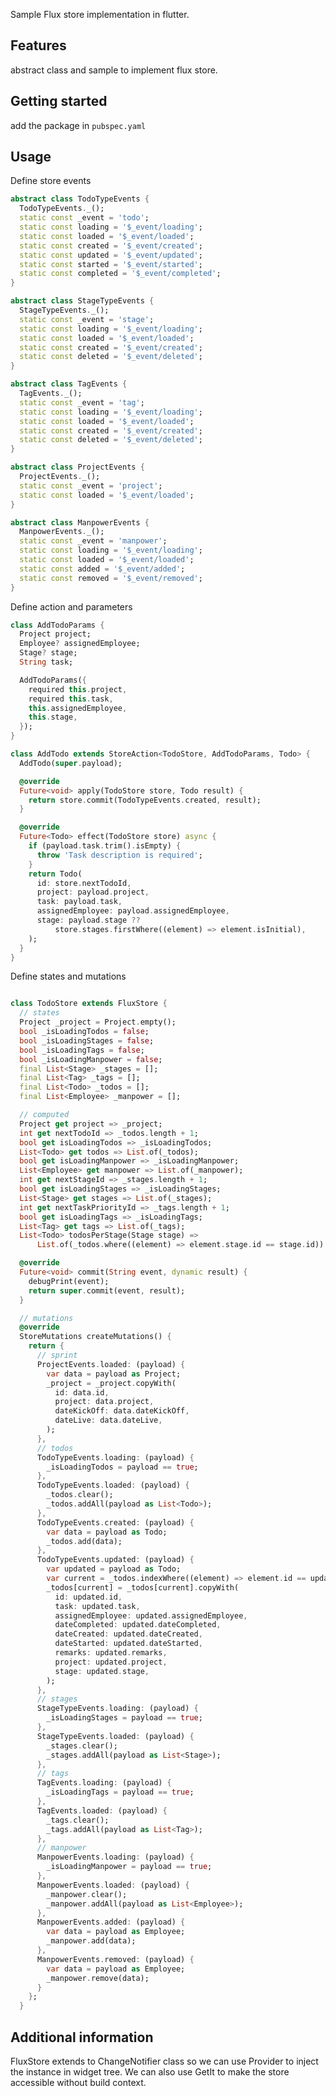 <!--
This README describes the package. If you publish this package to pub.dev,
this README's contents appear on the landing page for your package.

For information about how to write a good package README, see the guide for
[writing package pages](https://dart.dev/guides/libraries/writing-package-pages).

For general information about developing packages, see the Dart guide for
[creating packages](https://dart.dev/guides/libraries/create-library-packages)
and the Flutter guide for
[developing packages and plugins](https://flutter.dev/developing-packages).
-->

Sample Flux store implementation in flutter.

## Features

abstract class and sample to implement flux store.

## Getting started

add the package in `pubspec.yaml`

## Usage

Define store events
```dart
abstract class TodoTypeEvents {
  TodoTypeEvents._();
  static const _event = 'todo';
  static const loading = '$_event/loading';
  static const loaded = '$_event/loaded';
  static const created = '$_event/created';
  static const updated = '$_event/updated';
  static const started = '$_event/started';
  static const completed = '$_event/completed';
}

abstract class StageTypeEvents {
  StageTypeEvents._();
  static const _event = 'stage';
  static const loading = '$_event/loading';
  static const loaded = '$_event/loaded';
  static const created = '$_event/created';
  static const deleted = '$_event/deleted';
}

abstract class TagEvents {
  TagEvents._();
  static const _event = 'tag';
  static const loading = '$_event/loading';
  static const loaded = '$_event/loaded';
  static const created = '$_event/created';
  static const deleted = '$_event/deleted';
}

abstract class ProjectEvents {
  ProjectEvents._();
  static const _event = 'project';
  static const loaded = '$_event/loaded';
}

abstract class ManpowerEvents {
  ManpowerEvents._();
  static const _event = 'manpower';
  static const loading = '$_event/loading';
  static const loaded = '$_event/loaded';
  static const added = '$_event/added';
  static const removed = '$_event/removed';
}
```

Define action and parameters
```dart
class AddTodoParams {
  Project project;
  Employee? assignedEmployee;
  Stage? stage;
  String task;

  AddTodoParams({
    required this.project,
    required this.task,
    this.assignedEmployee,
    this.stage,
  });
}

class AddTodo extends StoreAction<TodoStore, AddTodoParams, Todo> {
  AddTodo(super.payload);

  @override
  Future<void> apply(TodoStore store, Todo result) {
    return store.commit(TodoTypeEvents.created, result);
  }

  @override
  Future<Todo> effect(TodoStore store) async {
    if (payload.task.trim().isEmpty) {
      throw 'Task description is required';
    }
    return Todo(
      id: store.nextTodoId,
      project: payload.project,
      task: payload.task,
      assignedEmployee: payload.assignedEmployee,
      stage: payload.stage ??
          store.stages.firstWhere((element) => element.isInitial),
    );
  }
}
```

Define states and mutations
```dart

class TodoStore extends FluxStore {
  // states
  Project _project = Project.empty();
  bool _isLoadingTodos = false;
  bool _isLoadingStages = false;
  bool _isLoadingTags = false;
  bool _isLoadingManpower = false;
  final List<Stage> _stages = [];
  final List<Tag> _tags = [];
  final List<Todo> _todos = [];
  final List<Employee> _manpower = [];

  // computed
  Project get project => _project;
  int get nextTodoId => _todos.length + 1;
  bool get isLoadingTodos => _isLoadingTodos;
  List<Todo> get todos => List.of(_todos);
  bool get isLoadingManpower => _isLoadingManpower;
  List<Employee> get manpower => List.of(_manpower);
  int get nextStageId => _stages.length + 1;
  bool get isLoadingStages => _isLoadingStages;
  List<Stage> get stages => List.of(_stages);
  int get nextTaskPriorityId => _tags.length + 1;
  bool get isLoadingTags => _isLoadingTags;
  List<Tag> get tags => List.of(_tags);
  List<Todo> todosPerStage(Stage stage) =>
      List.of(_todos.where((element) => element.stage.id == stage.id)).toList();

  @override
  Future<void> commit(String event, dynamic result) {
    debugPrint(event);
    return super.commit(event, result);
  }

  // mutations
  @override
  StoreMutations createMutations() {
    return {
      // sprint
      ProjectEvents.loaded: (payload) {
        var data = payload as Project;
        _project = _project.copyWith(
          id: data.id,
          project: data.project,
          dateKickOff: data.dateKickOff,
          dateLive: data.dateLive,
        );
      },
      // todos
      TodoTypeEvents.loading: (payload) {
        _isLoadingTodos = payload == true;
      },
      TodoTypeEvents.loaded: (payload) {
        _todos.clear();
        _todos.addAll(payload as List<Todo>);
      },
      TodoTypeEvents.created: (payload) {
        var data = payload as Todo;
        _todos.add(data);
      },
      TodoTypeEvents.updated: (payload) {
        var updated = payload as Todo;
        var current = _todos.indexWhere((element) => element.id == updated.id);
        _todos[current] = _todos[current].copyWith(
          id: updated.id,
          task: updated.task,
          assignedEmployee: updated.assignedEmployee,
          dateCompleted: updated.dateCompleted,
          dateCreated: updated.dateCreated,
          dateStarted: updated.dateStarted,
          remarks: updated.remarks,
          project: updated.project,
          stage: updated.stage,
        );
      },
      // stages
      StageTypeEvents.loading: (payload) {
        _isLoadingStages = payload == true;
      },
      StageTypeEvents.loaded: (payload) {
        _stages.clear();
        _stages.addAll(payload as List<Stage>);
      },
      // tags
      TagEvents.loading: (payload) {
        _isLoadingTags = payload == true;
      },
      TagEvents.loaded: (payload) {
        _tags.clear();
        _tags.addAll(payload as List<Tag>);
      },
      // manpower
      ManpowerEvents.loading: (payload) {
        _isLoadingManpower = payload == true;
      },
      ManpowerEvents.loaded: (payload) {
        _manpower.clear();
        _manpower.addAll(payload as List<Employee>);
      },
      ManpowerEvents.added: (payload) {
        var data = payload as Employee;
        _manpower.add(data);
      },
      ManpowerEvents.removed: (payload) {
        var data = payload as Employee;
        _manpower.remove(data);
      }
    };
  }
```

## Additional information

FluxStore extends to ChangeNotifier class so we can use Provider to inject the instance in widget tree. We can also use GetIt to make the store accessible without build context.

